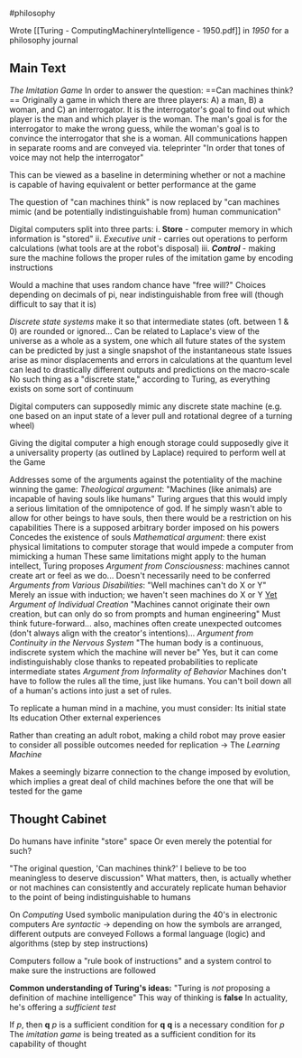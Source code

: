 #philosophy 

Wrote [[Turing - ComputingMachineryIntelligence - 1950.pdf]] in *1950* for a philosophy journal
## Main Text
*The Imitation Game*
In order to answer the question: ==Can machines think?==
Originally a game in which there are three players: A) a man, B) a woman, and C) an interrogator. It is the interrogator's goal to find out which player is the man and which player is the woman. The man's goal is for the interrogator to make the wrong guess, while the woman's goal is to convince the interrogator that she is a woman. All communications happen in separate rooms and are conveyed via. teleprinter "In order that tones of voice may not help the interrogator"

This can be viewed as a baseline in determining whether or not a machine is capable of having equivalent or better performance at the game

The question of "can machines think" is now replaced by "can machines mimic (and be potentially indistinguishable from) human communication"

Digital computers split into three parts:
	i. **Store** - computer memory in which information is "stored"
	ii. *Executive unit* - carries out operations to perform calculations (what tools are at the robot's disposal)
	iii. ***Control*** - making sure the machine follows the proper rules of the imitation game by encoding instructions

Would a machine that uses random chance have "free will?"
	Choices depending on decimals of pi, near indistinguishable from free will (though difficult to say that it is)

*Discrete state systems* make it so that intermediate states (oft. between 1 & 0) are rounded or ignored...
	Can be related to Laplace's view of the universe as a whole as a system, one which all future states of the system can be predicted by just a single snapshot of the instantaneous state
		Issues arise as minor displacements and errors in calculations at the quantum level can lead to drastically different outputs and predictions on the macro-scale
No such thing as a "discrete state," according to Turing, as everything exists on some sort of continuum

Digital computers can supposedly mimic any discrete state machine (e.g. one based on an input state of a lever pull and rotational degree of a turning wheel)

Giving the digital computer a high enough storage could supposedly give it a universality property (as outlined by Laplace) required to perform well at the Game

Addresses some of the arguments against the potentiality of the machine winning the game:
	*Theological argument*: "Machines (like animals) are incapable of having souls like humans"
		Turing argues that this would imply a serious limitation of the omnipotence of god. If he simply wasn't able to allow for other beings to have souls, then there would be a restriction on his capabilities
		There is a supposed arbitrary border imposed on his powers
Concedes the existence of souls
	*Mathematical argument*: there exist physical limitations to computer storage that would impede a computer from mimicking a human
	These same limitations might apply to the human intellect, Turing proposes
	*Argument from Consciousness*: machines cannot create art or feel as we do...
	Doesn't necessarily need to be conferred
	*Arguments from Various Disabilities*:
	"Well machines can't do X or Y"
	Merely an issue with induction; we haven't seen machines do X or Y <u>Yet</u>
	*Argument of Individual Creation*
	"Machines cannot originate their own creation, but can only do so from prompts and human engineering"
	Must think future-forward... also, machines often create unexpected outcomes (don't always align with the creator's intentions)...
	*Argument from Continuity in the Nervous System*
	"The human body is a continuous, indiscrete system which the machine will never be"
	Yes, but it can come indistinguishably close thanks to repeated probabilities to replicate intermediate states
	*Argument from Informality of Behavior*
	Machines don't have to follow the rules all the time, just like humans. You can't boil down all of a human's actions into just a set of rules.

To replicate a human mind in a machine, you must consider:
	Its initial state
	Its education
	Other external experiences

Rather than creating an adult robot, making a child robot may prove easier to consider all possible outcomes needed for replication -> The *Learning Machine*

Makes a seemingly bizarre connection to the change imposed by evolution, which implies a great deal of child machines before the one that will be tested for the game
## Thought Cabinet
Do humans have infinite "store" space 
	Or even merely the potential for such?

"The original question, 'Can machines think?' I believe to be too meaningless to deserve discussion"
What matters, then, is actually whether or not machines can consistently and accurately replicate human behavior to the point of being indistinguishable to humans

On *Computing*
	Used symbolic manipulation during the 40's in electronic computers
	Are *syntactic* -> depending on how the symbols are arranged, different outputs are conveyed
	Follows a formal language (logic) and algorithms (step by step instructions) 

Computers follow a "rule book of instructions" and a system control to make sure the instructions are followed

**Common understanding of Turing's ideas:** "Turing is *not* proposing a definition of machine intelligence"
	This way of thinking is **false**
	In actuality, he's offering a *sufficient test*

If *p*, then **q**
	*p* is a sufficient condition for **q**
	**q** is a necessary condition for *p*
The *imitation game* is being treated as a sufficient condition for its capability of thought
